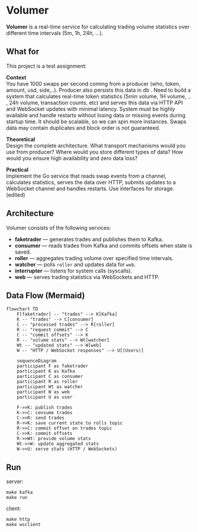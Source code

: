 # Volumer

**Volumer** is a real-time service for calculating trading volume statistics over different time intervals (5m, 1h, 24h, ...).

## What for

This project is a test assignment:

**Context**<br>
You have 1000 swaps per second coming from a producer (who, token, amount, usd, side,..). Producer also persists this data in db . Need to build a system that calculates real-time token statistics (5min volume, 1H volume, .. , 24h volume, transaction counts, etc) and serves this data via HTTP API and WebSocket updates with minimal latency. System must be highly available and handle restarts without losing data or missing events during startup time. It should be scalable, so we can spin more instances. Swaps data may contain duplicates and block order is not guaranteed.

**Theoretical**<br>
Design the complete architecture. What transport mechanisms would you use from producer? Where would you store different types of data? How would you ensure high availability and zero data loss?

**Practical**<br>
Implement the Go service that reads swap events from a channel, calculates statistics, serves the data over HTTP,  submits updates to a WebSocket channel and handles restarts. Use interfaces for storage. (edited)

## Architecture

Volumer consists of the following services:

- **faketrader** — generates trades and publishes them to Kafka.
- **consumer** — reads trades from Kafka and commits offsets when state is saved.
- **roller** — aggregates trading volume over specified time intervals.
- **watcher** — polls `roller` and updates data for `web`.
- **interrupter** — listens for system calls (syscalls).
- **web** — serves trading statistics via WebSockets and HTTP.

## Data Flow (Mermaid)

```mermaid
flowchart TD
    F[faketrader] -- "trades" --> K[Kafka]
    K -- "trades" --> C[consumer]
    C -- "processed trades" --> R[roller]
    R -- "request commit" --> C
    C -- "commit offsets" --> K
    R -- "volume stats" --> Wt[watcher]
    Wt -- "updated stats" --> W[web]
    W -- "HTTP / WebSocket responses" --> U[(Users)]
```

```mermaid
    sequenceDiagram
    participant F as faketrader
    participant K as Kafka
    participant C as consumer
    participant R as roller
    participant Wt as watcher
    participant W as web
    participant U as user

    F->>K: publish trades
    K->>C: consume trades
    C->>R: send trades
    R->>K: save current state to rolls topic
    R->>C: commit offset on trades topic
    C->>K: commit offsets
    R->>Wt: provide volume stats
    Wt->>W: update aggregated stats
    W->>U: serve stats (HTTP / WebSockets)
```

## Run
server:
```
make kafka
make run
```
client:
```
make http
make wsclient
```
